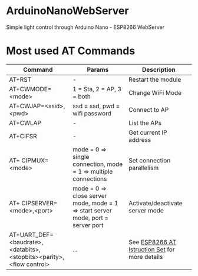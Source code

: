 # ArduinoNanoWebServer
Simple light control through Arduino Nano - ESP8266 WebServer


# Most used AT Commands

| Command | Params | Description |
|-|-|-|
| AT+RST |-|Restart the module|
| AT+CWMODE=\<mode> | 1 = Sta, 2 = AP, 3 = both | Change WiFi Mode |
| AT+CWJAP=\<ssid>,\<pwd> | ssd = ssd, pwd = wifi password | Connect to AP |
| AT+CWLAP | - | List the APs |
| AT+CIFSR | - | Get current IP address |
| AT+ CIPMUX=\<mode> | mode = 0 => single connection, mode = 1 => multiple connections | Set connection parallelism |
| AT+ CIPSERVER=\<mode>,\<port> | mode = 0 => close server mode, mode = 1 => start server mode, port = server port | Activate/deactivate server mode |
| AT+UART_DEF=\<baudrate>,\<databits>,\<stopbits>\<parity>,\<flow control>| ... | See [ESP8266 AT Istruction Set](https://www.espressif.com/sites/default/files/documentation/4a-esp8266_at_instruction_set_en.pdf) for more details |